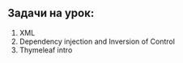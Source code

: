 ## Задачи на урок:

1. XML    
2. Dependency injection and Inversion of Control   
3. Thymeleaf  intro  

